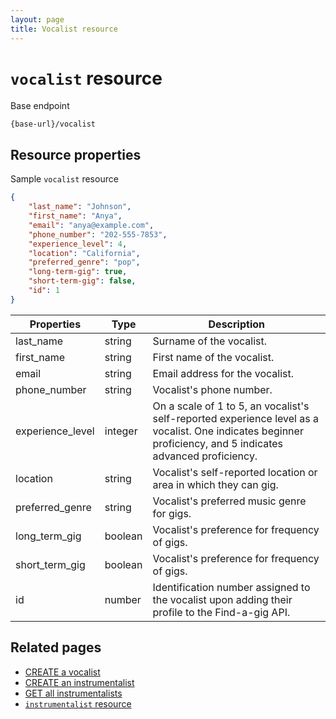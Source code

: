 ```yaml
---
layout: page
title: Vocalist resource
---
```


# `vocalist` resource

Base endpoint

```shell
{base-url}/vocalist
```

## Resource properties

Sample `vocalist` resource

``` json
{
    "last_name": "Johnson",
    "first_name": "Anya",
    "email": "anya@example.com",
    "phone_number": "202-555-7853",
    "experience_level": 4,
    "location": "California",
    "preferred_genre": "pop",
    "long-term-gig": true,
    "short-term-gig": false,
    "id": 1  
}
```

| Properties | Type | Description |
|--- | --- | ---|
| last_name | string | Surname of the vocalist.|
| first_name | string | First name of the vocalist.|
| email | string | Email address for the vocalist.|
| phone_number | string | Vocalist's phone number. |
| experience_level | integer | On a scale of 1 to 5, an vocalist's self-reported experience level as a vocalist. One indicates beginner proficiency, and 5 indicates advanced proficiency.|
| location | string | Vocalist's self-reported location or area in which they can gig.|
| preferred_genre | string | Vocalist's preferred music genre for gigs.|
| long_term_gig | boolean | Vocalist's preference for frequency of gigs.|
| short_term_gig | boolean | Vocalist's preference for frequency of gigs.|
| id | number | Identification number assigned to the vocalist upon adding their profile to the Find-a-gig API.|

## Related pages

* [CREATE a vocalist](create-voc.md)
* [CREATE an instrumentalist](create-inst.md)
* [GET all instrumentalists](get-all-inst.md)
* [`instrumentalist` resource](instrumentalist.md)
